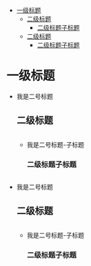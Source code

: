 - [一级标题](#1)
  - [二级标题](#1.1)
    - [二级标题子标题](#1.1.1)
  - [二级标题](#1.2)
    - [二级标题子标题](#1.2.1)


<h1 id="1">一级标题</h1>

- 我是二号标题
  <h2 id="1.1">二级标题</h2>
  
  ``` yaml
  
  ```
  
  - 我是二号标题-子标题
    <h3 id="1.1.1">二级标题子标题</h3>    
    
    ``` yaml
    
    ```

- 我是二号标题
  <h2 id="1.2">二级标题</h2>
  
  ``` yaml
  
  ```
  
  - 我是二号标题-子标题
    <h3 id="1.2.1">二级标题子标题</h3>    
    
    ``` yaml
    
    ```
